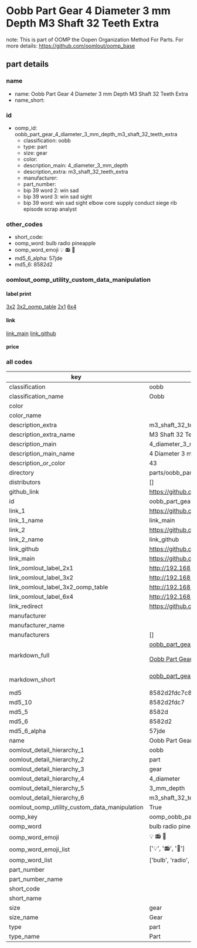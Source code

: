 # Oobb Part Gear 4 Diameter 3 mm Depth M3 Shaft 32 Teeth Extra  

note: This is part of OOMP the Oopen Organization Method For Parts. For more details: https://github.com/oomlout/oomp_base

##  part details
  







### name
* name: Oobb Part Gear 4 Diameter 3 mm Depth M3 Shaft 32 Teeth Extra
* name_short: 
### id
* oomp_id: oobb_part_gear_4_diameter_3_mm_depth_m3_shaft_32_teeth_extra
  * classification: oobb
  * type: part
  * size: gear
  * color: 
  * description_main: 4_diameter_3_mm_depth
  * description_extra: m3_shaft_32_teeth_extra
  * manufacturer: 
  * part_number: 
  * bip 39 word 2: win sad
  * bip 39 word 3: win sad sight
  * bip 39 word: win sad sight elbow core supply conduct siege rib episode scrap analyst

### other_codes
* short_code: 
* oomp_word: bulb radio pineapple
* oomp_word_emoji :bulb: :radio: :pineapple:
* md5_6_alpha: 57jde
* md5_6: 8582d2






### oomlout_oomp_utility_custom_data_manipulation
#### label print
[3x2](http://192.168.1.245:1112/?label=oomp%2057jde)
[3x2_oomp_table](http://192.168.1.108:1112/?label=oomp%2057jde)
[2x1](http://192.168.1.242:1112/?label=oomp%2057jde)
[6x4](http://192.168.1.55:1112/?label=oomp%2057jde)    

#### link

[link_main](https://github.com/oomlout/oomlout_oomp_version_1_messy/tree/main/parts/oobb_part_gear_4_diameter_3_mm_depth_m3_shaft_32_teeth_extra) [link_github](https://github.com/oomlout/oomlout_oomp_version_1_messy/tree/main/parts/oobb_part_gear_4_diameter_3_mm_depth_m3_shaft_32_teeth_extra)                             

#### price







### all codes 
| key | value |  
| --- | --- |  
| classification | oobb |  
| classification_name | Oobb |  
| color |  |  
| color_name |  |  
| description_extra | m3_shaft_32_teeth_extra |  
| description_extra_name | M3 Shaft 32 Teeth Extra |  
| description_main | 4_diameter_3_mm_depth |  
| description_main_name | 4 Diameter 3 mm Depth |  
| description_or_color | 43 |  
| directory | parts/oobb_part_gear_4_diameter_3_mm_depth_m3_shaft_32_teeth_extra |  
| distributors | [] |  
| github_link | https://github.com/oomlout/oomlout_oomp_part_src/tree/main/parts/oobb_part_gear_4_diameter_3_mm_depth_m3_shaft_32_teeth_extra |  
| id | oobb_part_gear_4_diameter_3_mm_depth_m3_shaft_32_teeth_extra |  
| link_1 | https://github.com/oomlout/oomlout_oomp_version_1_messy/tree/main/parts/oobb_part_gear_4_diameter_3_mm_depth_m3_shaft_32_teeth_extra |  
| link_1_name | link_main |  
| link_2 | https://github.com/oomlout/oomlout_oomp_version_1_messy/tree/main/parts/oobb_part_gear_4_diameter_3_mm_depth_m3_shaft_32_teeth_extra |  
| link_2_name | link_github |  
| link_github | https://github.com/oomlout/oomlout_oomp_version_1_messy/tree/main/parts/oobb_part_gear_4_diameter_3_mm_depth_m3_shaft_32_teeth_extra |  
| link_main | https://github.com/oomlout/oomlout_oomp_version_1_messy/tree/main/parts/oobb_part_gear_4_diameter_3_mm_depth_m3_shaft_32_teeth_extra |  
| link_oomlout_label_2x1 | http://192.168.1.242:1112/?label=oomp%2057jde |  
| link_oomlout_label_3x2 | http://192.168.1.245:1112/?label=oomp%2057jde |  
| link_oomlout_label_3x2_oomp_table | http://192.168.1.108:1112/?label=oomp%2057jde |  
| link_oomlout_label_6x4 | http://192.168.1.55:1112/?label=oomp%2057jde |  
| link_redirect | https://github.com/oomlout/oomlout_oomp_version_1_messy/tree/main/parts/oobb_part_gear_4_diameter_3_mm_depth_m3_shaft_32_teeth_extra |  
| manufacturer |  |  
| manufacturer_name |  |  
| manufacturers | [] |  
| markdown_full | [oobb_part_gear_4_diameter_3_mm_depth_m3_shaft_32_teeth_extra](none)<br>[](none)<br>[Oobb Part Gear 4 Diameter 3 Mm Depth M3 Shaft 32 Teeth Extra](none)<br><br> |  
| markdown_short | [oobb_part_gear_4_diameter_3_mm_depth_m3_shaft_32_teeth_extra](none)<br><br> |  
| md5 | 8582d2fdc7c805db67182473906f6fda |  
| md5_10 | 8582d2fdc7 |  
| md5_5 | 8582d |  
| md5_6 | 8582d2 |  
| md5_6_alpha | 57jde |  
| name | Oobb Part Gear 4 Diameter 3 mm Depth M3 Shaft 32 Teeth Extra |  
| oomlout_detail_hierarchy_1 | oobb |  
| oomlout_detail_hierarchy_2 | part |  
| oomlout_detail_hierarchy_3 | gear |  
| oomlout_detail_hierarchy_4 | 4_diameter |  
| oomlout_detail_hierarchy_5 | 3_mm_depth |  
| oomlout_detail_hierarchy_6 | m3_shaft_32_teeth_extra |  
| oomlout_oomp_utility_custom_data_manipulation | True |  
| oomp_key | oomp_oobb_part_gear_4_diameter_3_mm_depth_m3_shaft_32_teeth_extra |  
| oomp_word | bulb radio pineapple |  
| oomp_word_emoji | :bulb: :radio: :pineapple: |  
| oomp_word_emoji_list | [':bulb:', ':radio:', ':pineapple:'] |  
| oomp_word_list | ['bulb', 'radio', 'pineapple'] |  
| part_number |  |  
| part_number_name |  |  
| short_code |  |  
| short_name |  |  
| size | gear |  
| size_name | Gear |  
| type | part |  
| type_name | Part |  
